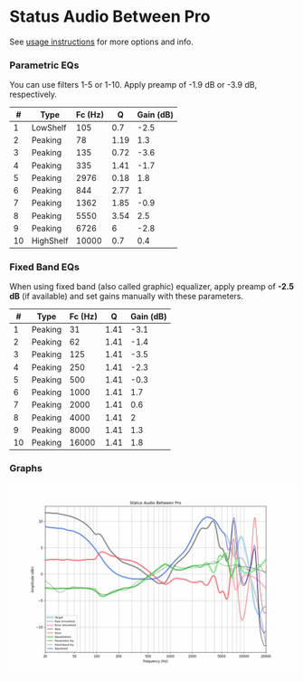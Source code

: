 # Status Audio Between Pro
See [usage instructions](https://github.com/jaakkopasanen/AutoEq#usage) for more options and info.

### Parametric EQs
You can use filters 1-5 or 1-10. Apply preamp of -1.9 dB or -3.9 dB, respectively.

|   # | Type      |   Fc (Hz) |    Q |   Gain (dB) |
|-----|-----------|-----------|------|-------------|
|   1 | LowShelf  |       105 | 0.7  |        -2.5 |
|   2 | Peaking   |        78 | 1.19 |         1.3 |
|   3 | Peaking   |       135 | 0.72 |        -3.6 |
|   4 | Peaking   |       335 | 1.41 |        -1.7 |
|   5 | Peaking   |      2976 | 0.18 |         1.8 |
|   6 | Peaking   |       844 | 2.77 |         1   |
|   7 | Peaking   |      1362 | 1.85 |        -0.9 |
|   8 | Peaking   |      5550 | 3.54 |         2.5 |
|   9 | Peaking   |      6726 | 6    |        -2.8 |
|  10 | HighShelf |     10000 | 0.7  |         0.4 |

### Fixed Band EQs
When using fixed band (also called graphic) equalizer, apply preamp of **-2.5 dB** (if available) and set gains manually with these parameters.

|   # | Type    |   Fc (Hz) |    Q |   Gain (dB) |
|-----|---------|-----------|------|-------------|
|   1 | Peaking |        31 | 1.41 |        -3.1 |
|   2 | Peaking |        62 | 1.41 |        -1.4 |
|   3 | Peaking |       125 | 1.41 |        -3.5 |
|   4 | Peaking |       250 | 1.41 |        -2.3 |
|   5 | Peaking |       500 | 1.41 |        -0.3 |
|   6 | Peaking |      1000 | 1.41 |         1.7 |
|   7 | Peaking |      2000 | 1.41 |         0.6 |
|   8 | Peaking |      4000 | 1.41 |         2   |
|   9 | Peaking |      8000 | 1.41 |         1.3 |
|  10 | Peaking |     16000 | 1.41 |         1.8 |

### Graphs
![](./Status%20Audio%20Between%20Pro.png)
